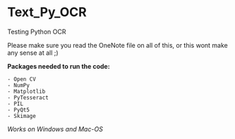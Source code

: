 # Text_Py_OCR
Testing Python OCR

Please make sure you read the OneNote file on all of this, or this wont make any sense at all ;)


**Packages needed to run the code:**
>
```
- Open CV
- NumPy
- Matplotlib
- PyTesseract
- PIL
- PyQt5
- Skimage
```

_Works on Windows and Mac-OS_








